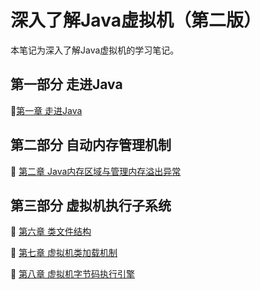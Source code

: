 # 深入了解Java虚拟机（第二版）

本笔记为深入了解Java虚拟机的学习笔记。

## 第一部分 走进Java

:dart:[第一章 走进Java](https://github.com/1945883967/java/blob/master/b-%E4%B9%A6%E7%B1%8D%E7%AC%94%E8%AE%B0/book-01%E6%B7%B1%E5%85%A5%E4%BA%86%E8%A7%A3Java%E8%99%9A%E6%8B%9F%E6%9C%BA/%E7%AC%AC1%E7%AB%A0%20%E8%B5%B0%E8%BF%9BJava.md)

## 第二部分 自动内存管理机制

:triangular_flag_on_post: [第二章 Java内存区域与管理内存溢出异常](https://github.com/1945883967/java/blob/master/b-%E4%B9%A6%E7%B1%8D%E7%AC%94%E8%AE%B0/book-01%E6%B7%B1%E5%85%A5%E4%BA%86%E8%A7%A3Java%E8%99%9A%E6%8B%9F%E6%9C%BA/%E7%AC%AC1%E7%AB%A0%20%E8%B5%B0%E8%BF%9BJava.md)
## 第三部分 虚拟机执行子系统
:triangular_flag_on_post: [第六章 类文件结构](https://github.com/1945883967/java/blob/master/b-%E4%B9%A6%E7%B1%8D%E7%AC%94%E8%AE%B0/book-01%E6%B7%B1%E5%85%A5%E4%BA%86%E8%A7%A3Java%E8%99%9A%E6%8B%9F%E6%9C%BA/%E7%AC%AC6%E7%AB%A0%20%E7%B1%BB%E6%96%87%E4%BB%B6%E7%BB%93%E6%9E%84.md)

:triangular_flag_on_post: [第七章 虚拟机类加载机制](https://github.com/1945883967/java/blob/master/b-%E4%B9%A6%E7%B1%8D%E7%AC%94%E8%AE%B0/book-01%E6%B7%B1%E5%85%A5%E4%BA%86%E8%A7%A3Java%E8%99%9A%E6%8B%9F%E6%9C%BA/%E7%AC%AC7%E7%AB%A0%20%E8%99%9A%E6%8B%9F%E6%9C%BA%E7%B1%BB%E5%8A%A0%E8%BD%BD%E6%9C%BA%E5%88%B6.md)

:triangular_flag_on_post: [第八章 虚拟机字节码执行引擎](https://github.com/1945883967/java/blob/master/b-%E4%B9%A6%E7%B1%8D%E7%AC%94%E8%AE%B0/book-01%E6%B7%B1%E5%85%A5%E4%BA%86%E8%A7%A3Java%E8%99%9A%E6%8B%9F%E6%9C%BA/%E7%AC%AC8%E7%AB%A0%20%E8%99%9A%E6%8B%9F%E6%9C%BA%E5%AD%97%E8%8A%82%E7%A0%81%E6%89%A7%E8%A1%8C%E5%BC%95%E6%93%8E.md)

